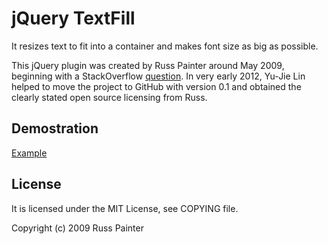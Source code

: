 jQuery TextFill
===============

It resizes text to fit into a container and makes font size as big as possible.

This jQuery plugin was created by Russ Painter around May 2009, beginning with a StackOverflow [question][soq]. In very early 2012, Yu-Jie Lin helped to move the project to GitHub with version 0.1 and obtained the clearly stated open source licensing from Russ.

[soq]: http://stackoverflow.com/questions/687998/auto-size-dynamic-text-to-fill-fixed-size-container

Demostration
------------

[Example][example]

[example]: http://jquery-textfill.github.com/jquery-textfill/Example.htm

License
-------

It is licensed under the MIT License, see COPYING file.

Copyright (c) 2009 Russ Painter
